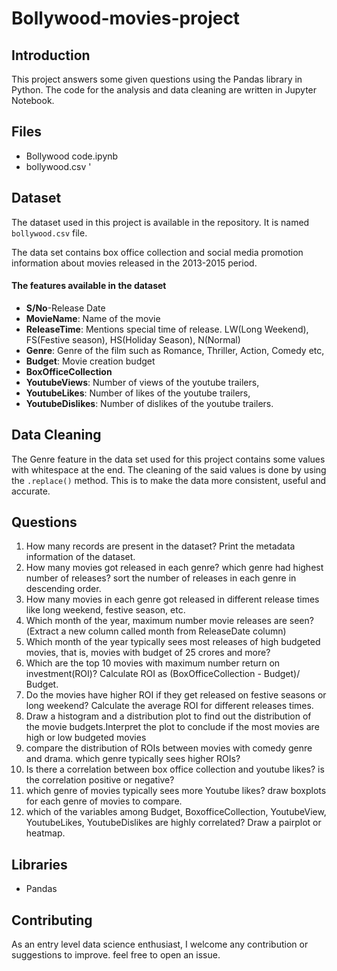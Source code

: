 # Bollywood-movies-project

## Introduction
This project answers some given questions using the Pandas library in Python. The code for the analysis and data cleaning are written in Jupyter Notebook.

## Files
- Bollywood code.ipynb
- bollywood.csv
'
## Dataset
The dataset used in this project is available in the repository. It is named `bollywood.csv` file.

The data set contains box office collection and social media promotion information about movies released in the 2013-2015 period.

#### The features available in the dataset
- **S/No**-Release Date 
- **MovieName**: Name of the movie 
- **ReleaseTime**: Mentions special time of release. LW(Long Weekend), FS(Festive season), HS(Holiday Season), N(Normal)
- **Genre**: Genre of the film such as Romance, Thriller, Action, Comedy etc, 
- **Budget**: Movie creation budget
- **BoxOfficeCollection**
- **YoutubeViews**: Number of views of the youtube trailers, 
- **YoutubeLikes**: Number of likes of the youtube trailers, 
- **YoutubeDislikes**: Number of dislikes of the youtube trailers.

## Data Cleaning
The Genre feature in the data set used for this project contains some values with whitespace at the end. The cleaning of the said values is done by using the `.replace()` method. This is to make the data more consistent, useful and accurate.

## Questions 
1. How many records are present in the dataset? Print the metadata information of the dataset.
2. How many movies got released in each genre? which genre had highest number of releases? sort the number of releases in each genre in descending order. 
3. How many movies in each genre got released in different release times like long weekend, festive season, etc.
4. Which month of the year, maximum number movie releases are seen?(Extract a new column called month from ReleaseDate column)
5. Which month of the year typically sees most releases of high budgeted movies, that is, movies with budget of 25 crores and more?
6. Which are the top 10 movies with maximum number return on investment(ROI)? Calculate ROI as (BoxOfficeCollection - Budget)/ Budget.
7. Do the movies have higher ROI if they get released on festive seasons or long weekend? Calculate the average ROI for different releases times.
8. Draw a histogram and a distribution plot to find out the distribution of the movie budgets.Interpret the plot to conclude if the most movies are high or low budgeted movies
9. compare the distribution of ROIs between movies with comedy genre and drama. which genre typically sees higher ROIs?
10. Is there a correlation between box office collection and youtube likes? is the correlation positive or negative?
11. which genre of movies typically sees more Youtube likes? draw boxplots for each genre of movies to compare.
12. which of the variables among Budget, BoxofficeCollection, YoutubeView, YoutubeLikes, YoutubeDislikes are highly correlated? Draw a pairplot or heatmap.

## Libraries
- Pandas

## Contributing
As an entry level data science enthusiast, I welcome any contribution or suggestions to improve. feel free to open an issue.
